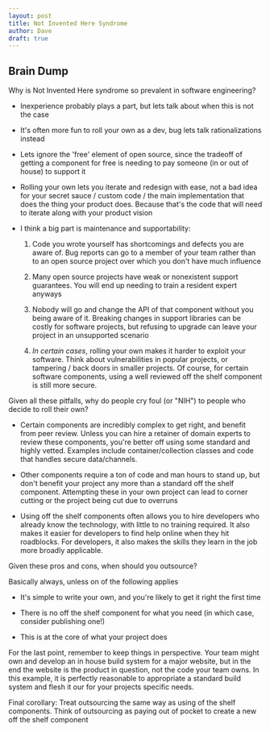 ```yaml
---
layout: post
title: Not Invented Here Syndrome
author: Dave
draft: true
---
```


## Brain Dump

Why is Not Invented Here syndrome so prevalent in software engineering? 
 
* Inexperience probably plays a part, but lets talk about when this is not the case 
 
* It's often more fun to roll your own as a dev, bug lets talk rationalizations instead 
 
* Lets ignore the 'free' element of open source, since the tradeoff of getting a component for free is needing to pay someone (in or out of house) to support it  
 
* Rolling your own lets you iterate and redesign with ease, not a bad idea for your secret sauce / custom code / the main implementation that does the thing your product does. Because that's the code that will need to iterate along with your product vision 
 
* I think a big part is maintenance and supportability: 

    1. Code you wrote yourself has shortcomings and defects you are aware of. Bug reports can go to a member of your team rather than to an open source project over which you don't have much influence 

    2. Many open source projects have weak or nonexistent support guarantees. You will end up needing to train a resident expert anyways 

    3. Nobody will go and change the API of that component without you being aware of it. Breaking changes in support libraries can be costly for software projects, but refusing to upgrade can leave your project in an unsupported scenario 

    4. _In certain cases_, rolling your own makes it harder to exploit your software. Think about vulnerabilities in popular projects, or tampering / back doors in smaller projects. Of course, for certain software components, using a well reviewed off the shelf component is still more secure. 
 
Given all these pitfalls, why do people cry foul (or "NIH") to people who decide to roll their own? 

* Certain components are incredibly complex to get right, and benefit from peer review. Unless you can hire a retainer of domain experts to review these components, you're better off using some standard and highly vetted. Examples include container/collection classes and code that handles secure data/channels. 

* Other components require a ton of code and man hours to stand up, but don't benefit your project any more than a standard off the shelf component. Attempting these in your own project can lead to corner cutting or the project being cut due to overruns 

* Using off the shelf components often allows you to hire developers who already know the technology, with little to no training required. It also makes it easier for developers to find help online when they hit roadblocks. For developers, it also makes the skills they learn in the job more broadly applicable. 

Given these pros and cons, when should you outsource? 
 
Basically always, unless on of the following applies 

* It's simple to write your own, and you're likely to get it right the first time 

* There is no off the shelf component for what you need (in which case, consider publishing one!) 

* This is at the core of what your project does 
 
For the last point, remember to keep things in perspective. Your team might own and develop an in house build system for a major website, but in the end the website is the product in question, not the code your team owns. In this example, it is perfectly reasonable to appropriate a standard build system and flesh it our for your projects specific needs. 
 
Final corollary: Treat outsourcing the same way as using of the shelf components. Think of outsourcing as paying out of pocket to create a new off the shelf component
